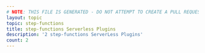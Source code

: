 ```yaml
---
# NOTE: THIS FILE IS GENERATED - DO NOT ATTEMPT TO CREATE A PULL REQUEST TO UPDATE THE DATA. 
layout: topic
topic: step-functions
title: step-functions Serverless Plugins
description: '2 step-functions ServerLess Plugins'
count: 2
---
```

